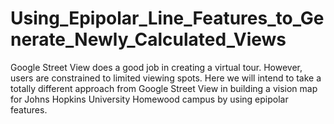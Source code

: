 # Using_Epipolar_Line_Features_to_Generate_Newly_Calculated_Views
Google Street View does a good job in creating a virtual tour. However, users are constrained to limited viewing spots. Here we will intend to take a totally different approach from Google Street View in building a vision map for Johns Hopkins University Homewood campus by using epipolar features.
